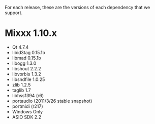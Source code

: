 For each release, these are the versions of each dependency that we
support.

# Mixxx 1.10.x

  - Qt 4.7.4
  - libid3tag 0.15.1b
  - libmad 0.15.1b
  - libogg 1.3.0
  - libshout 2.2.2
  - libvorbis 1.3.2
  - libsndfile 1.0.25
  - zlib 1.2.5
  - taglib 1.7
  - libhss1394 (r6)
  - portaudio (2011/3/26 stable snapshot)
  - portmidi (r217)
  - Windows Only
  - ASIO SDK 2.2
